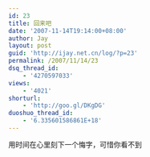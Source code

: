 ```yaml
---
id: 23
title: 回来吧
date: '2007-11-14T19:14:00+08:00'
author: Jay
layout: post
guid: 'http://ijay.net.cn/log/?p=23'
permalink: /2007/11/14/23
dsq_thread_id:
    - '4270597033'
views:
    - '4021'
shorturl:
    - 'http://goo.gl/DKgDG'
duoshuo_thread_id:
    - '6.335601586861E+18'
---
```


用时间在心里刻下一个悔字，可惜你看不到